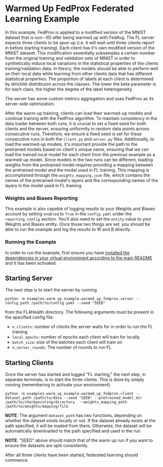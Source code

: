 # Warmed Up FedProx Federated Learning Example

In this example, FedProx is applied to a modified version of the MNIST dataset that is non--IID after being warmed up with FedAvg. The FL server expects three clients to be spun up (i.e. it will wait until three clients report in before starting training). Each client has it's own modified version of the MNIST dataset. This modification essentially subsamples a certain number from the original training and validation sets of MNIST in order to synthetically induce local variations in the statistical properties of the clients training/validation data. In theory, the models should be able to perform well on their local data while learning from other clients data that has different statistical properties. The proportion of labels at each client is determined by dirichlet distribtuion across the classes. The lower the beta parameter is for each class, the higher the degree of the label heterogeneity.

The server has some custom metrics aggregation and uses FedProx as its server-side optimization.

After the warm-up training, clients can load their warmed-up models and continue training with the FedProx algorithm. To maintain consistency in the data loader between both runs, it is crucial to set a fixed seed for both clients and the server, ensuring uniformity in random data points across consecutive runs. Therefore, we ensure a fixed seed is set for these consecutive runs in both the `client.py` and `server.py` files. Additionally, to load the warmed-up models, it's important provide the path to the pretrained models based on client's unique name, ensuring that we can load the trained local model for each client from the previous example as a warmed-up model. Since models in the two runs can be different, loading weights from the pretrained model requires providing a mapping between the pretrained model and the model used in FL training. This mapping is accomplished through the `weights_mapping.json` file, which contains the names of the pretrained model's layers and the corresponding names of the layers in the model used in FL training.

### Weights and Biases Reporting

This example is also capable of logging results to your Weights and Biases account by setting `enabled` to `True` in the `config.yaml` under the `reporting_config` section. You'll also need to set the `entity` value to your Weights and Biases entity. Once those two things are set, you should be able to run the example and log the results to W and B directly.

### Running the Example

In order to run the example, first ensure you have [installed the dependencies in your virtual environment according to the main README](/README.md#development-requirements) and it has been activated.

## Starting Server

The next step is to start the server by running
```
python -m examples.warm_up_example.warmed_up_fedprox.server --config_path /path/to/config.yaml --seed "SEED"
```
from the FL4Health directory. The following arguments must be present in the specified config file:
* `n_clients`: number of clients the server waits for in order to run the FL training
* `local_epochs`: number of epochs each client will train for locally
* `batch_size`: size of the batches each client will train on
* `n_server_rounds`: The number of rounds to run FL

## Starting Clients

Once the server has started and logged "FL starting," the next step, in separate terminals, is to start the three
clients. This is done by simply running (remembering to activate your environment)
```
python -m examples.warm_up_example.warmed_up_fedprox.client --dataset_path /path/to/data --seed "SEED" --pretrained_model_dir /path/to/checkpointing/directory  --weights_mapping_path /path/to/weights/mapping/file
```
**NOTE**: The argument `dataset_path` has two functions, depending on whether the dataset exists locally or not. If the dataset already exists at the path specified, it will be loaded from there. Otherwise, the dataset will be automatically downloaded to the path specified and used in the run.

**NOTE**: "SEED" above should match that of the warm up run if you want to ensure the datasets are split consistently.

After all three clients have been started, federated learning should commence.
